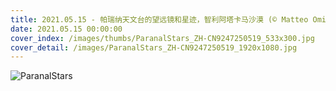 ```yaml
---
title: 2021.05.15 - 帕瑞纳天文台的望远镜和星迹，智利阿塔卡马沙漠 (© Matteo Omied/Alamy)
date: 2021.05.15 00:00:00
cover_index: /images/thumbs/ParanalStars_ZH-CN9247250519_533x300.jpg
cover_detail: /images/ParanalStars_ZH-CN9247250519_1920x1080.jpg
---
```


![ParanalStars](/images/ParanalStars_ZH-CN9247250519_1920x1080.jpg)
